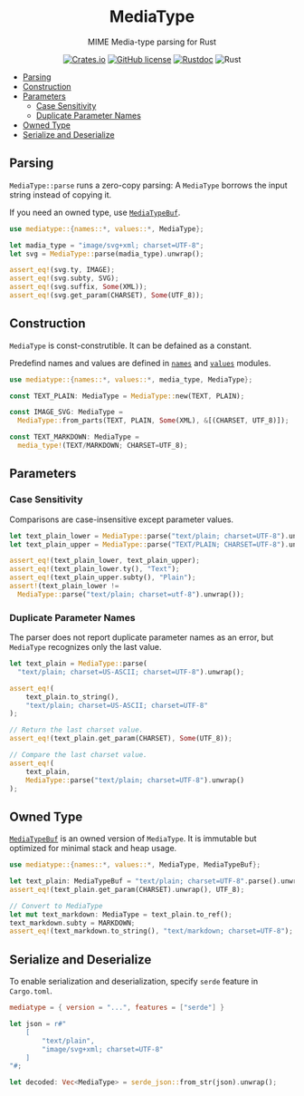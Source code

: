 <div align="center">

# MediaType

MIME Media-type parsing for Rust

[![Crates.io](https://img.shields.io/crates/v/mediatype.svg)](https://crates.io/crates/mediatype)
[![GitHub license](https://img.shields.io/github/license/picoHz/mediatype.svg)](https://github.com/picoHz/mediatype/blob/main/LICENSE)
[![Rustdoc](https://img.shields.io/badge/doc-rustdoc-green.svg)](https://docs.rs/mediatype)
![Rust](https://github.com/picoHz/mediatype/workflows/Rust/badge.svg)

</div>

- [Parsing](#parsing)
- [Construction](#construction)
- [Parameters](#parameters)
  - [Case Sensitivity](#case-sensitivity)
  - [Duplicate Parameter Names](#duplicate-parameter-names)
- [Owned Type](#owned-type)
- [Serialize and Deserialize](serialize-and-deserialize)

## Parsing

`MediaType::parse` runs a zero-copy parsing: A `MediaType` borrows the input string instead of copying it. 

If you need an owned type, use [`MediaTypeBuf`](#owned-type).

```rust
use mediatype::{names::*, values::*, MediaType};

let madia_type = "image/svg+xml; charset=UTF-8";
let svg = MediaType::parse(madia_type).unwrap();

assert_eq!(svg.ty, IMAGE);
assert_eq!(svg.subty, SVG);
assert_eq!(svg.suffix, Some(XML));
assert_eq!(svg.get_param(CHARSET), Some(UTF_8));
```

## Construction

`MediaType` is const-construtible. It can be defained as a constant. 

Predefind names and values are defined in [`names`](https://docs.rs/mediatype/latest/mediatype/names/index.html) and [`values`](https://docs.rs/mediatype/latest/mediatype/values/index.html) modules.

```rust
use mediatype::{names::*, values::*, media_type, MediaType};

const TEXT_PLAIN: MediaType = MediaType::new(TEXT, PLAIN);

const IMAGE_SVG: MediaType = 
  MediaType::from_parts(TEXT, PLAIN, Some(XML), &[(CHARSET, UTF_8)]);

const TEXT_MARKDOWN: MediaType = 
  media_type!(TEXT/MARKDOWN; CHARSET=UTF_8);
```

## Parameters

### Case Sensitivity

Comparisons are case-insensitive except parameter values.

```rust
let text_plain_lower = MediaType::parse("text/plain; charset=UTF-8").unwrap();
let text_plain_upper = MediaType::parse("TEXT/PLAIN; CHARSET=UTF-8").unwrap();

assert_eq!(text_plain_lower, text_plain_upper);
assert_eq!(text_plain_lower.ty(), "Text");
assert_eq!(text_plain_upper.subty(), "Plain");
assert!(text_plain_lower != 
  MediaType::parse("text/plain; charset=utf-8").unwrap());
```

### Duplicate Parameter Names

The parser does not report duplicate parameter names as an error, but `MediaType` recognizes only the last value.

```rust
let text_plain = MediaType::parse(
  "text/plain; charset=US-ASCII; charset=UTF-8").unwrap();

assert_eq!(
    text_plain.to_string(),
    "text/plain; charset=US-ASCII; charset=UTF-8"
);

// Return the last charset value.
assert_eq!(text_plain.get_param(CHARSET), Some(UTF_8));

// Compare the last charset value.
assert_eq!(
    text_plain,
    MediaType::parse("text/plain; charset=UTF-8").unwrap()
);
```

## Owned Type
 
[`MediaTypeBuf`](https://docs.rs/mediatype/latest/mediatype/struct.MediaTypeBuf.html) is an owned version of `MediaType`.
It is immutable but optimized for minimal stack and heap usage.

```rust
use mediatype::{names::*, values::*, MediaType, MediaTypeBuf};

let text_plain: MediaTypeBuf = "text/plain; charset=UTF-8".parse().unwrap();
assert_eq!(text_plain.get_param(CHARSET).unwrap(), UTF_8);

// Convert to MediaType
let mut text_markdown: MediaType = text_plain.to_ref();
text_markdown.subty = MARKDOWN;
assert_eq!(text_markdown.to_string(), "text/markdown; charset=UTF-8");
```

## Serialize and Deserialize

To enable serialization and deserialization, specify `serde` feature in `Cargo.toml`.

```toml
mediatype = { version = "...", features = ["serde"] }
```

```rust
let json = r#"
    [
        "text/plain",
        "image/svg+xml; charset=UTF-8"
    ]
"#;

let decoded: Vec<MediaType> = serde_json::from_str(json).unwrap();
```
